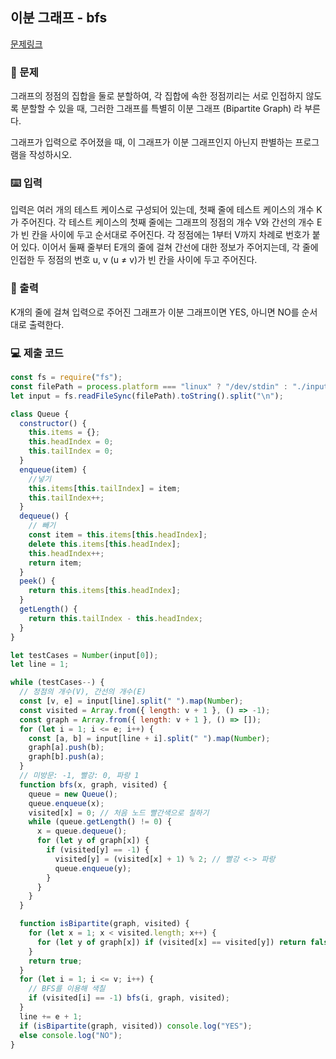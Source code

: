 ## 이분 그래프 - bfs

[문제링크](https://www.acmicpc.net/problem/1707)

### 🙏 문제

그래프의 정점의 집합을 둘로 분할하여, 각 집합에 속한 정점끼리는 서로 인접하지 않도록 분할할 수 있을 때, 그러한 그래프를 특별히 이분 그래프 (Bipartite Graph) 라 부른다.

그래프가 입력으로 주어졌을 때, 이 그래프가 이분 그래프인지 아닌지 판별하는 프로그램을 작성하시오.

### ⌨️ 입력

입력은 여러 개의 테스트 케이스로 구성되어 있는데, 첫째 줄에 테스트 케이스의 개수 K가 주어진다. 각 테스트 케이스의 첫째 줄에는 그래프의 정점의 개수 V와 간선의 개수 E가 빈 칸을 사이에 두고 순서대로 주어진다. 각 정점에는 1부터 V까지 차례로 번호가 붙어 있다. 이어서 둘째 줄부터 E개의 줄에 걸쳐 간선에 대한 정보가 주어지는데, 각 줄에 인접한 두 정점의 번호 u, v (u ≠ v)가 빈 칸을 사이에 두고 주어진다.

### 🎨 출력

K개의 줄에 걸쳐 입력으로 주어진 그래프가 이분 그래프이면 YES, 아니면 NO를 순서대로 출력한다.

### 💻 제출 코드

```javascript
const fs = require("fs");
const filePath = process.platform === "linux" ? "/dev/stdin" : "./input.txt";
let input = fs.readFileSync(filePath).toString().split("\n");

class Queue {
  constructor() {
    this.items = {};
    this.headIndex = 0;
    this.tailIndex = 0;
  }
  enqueue(item) {
    //넣기
    this.items[this.tailIndex] = item;
    this.tailIndex++;
  }
  dequeue() {
    // 빼기
    const item = this.items[this.headIndex];
    delete this.items[this.headIndex];
    this.headIndex++;
    return item;
  }
  peek() {
    return this.items[this.headIndex];
  }
  getLength() {
    return this.tailIndex - this.headIndex;
  }
}

let testCases = Number(input[0]);
let line = 1;

while (testCases--) {
  // 정점의 개수(V), 간선의 개수(E)
  const [v, e] = input[line].split(" ").map(Number);
  const visited = Array.from({ length: v + 1 }, () => -1);
  const graph = Array.from({ length: v + 1 }, () => []);
  for (let i = 1; i <= e; i++) {
    const [a, b] = input[line + i].split(" ").map(Number);
    graph[a].push(b);
    graph[b].push(a);
  }
  // 미방문: -1, 빨강: 0, 파랑 1
  function bfs(x, graph, visited) {
    queue = new Queue();
    queue.enqueue(x);
    visited[x] = 0; // 처음 노드 빨간색으로 칠하기
    while (queue.getLength() != 0) {
      x = queue.dequeue();
      for (let y of graph[x]) {
        if (visited[y] == -1) {
          visited[y] = (visited[x] + 1) % 2; // 빨강 <-> 파랑
          queue.enqueue(y);
        }
      }
    }
  }

  function isBipartite(graph, visited) {
    for (let x = 1; x < visited.length; x++) {
      for (let y of graph[x]) if (visited[x] == visited[y]) return false;
    }
    return true;
  }
  for (let i = 1; i <= v; i++) {
    // BFS를 이용해 색칠
    if (visited[i] == -1) bfs(i, graph, visited);
  }
  line += e + 1;
  if (isBipartite(graph, visited)) console.log("YES");
  else console.log("NO");
}
```
